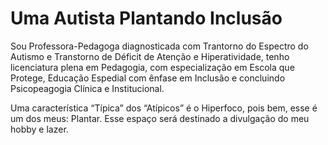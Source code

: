 <!DOCTYPE html>
<html lang="pt-BR">
<head> 
<meta charset="UTF8"><title>Uma Autista Plantando Inclusão</title> 
</head>
<body>
<h1>Uma Autista Plantando Inclusão</h1>
  <p>Sou Professora-Pedagoga diagnosticada com Trantorno do Espectro do Autismo e Transtorno de Déficit de Atenção e Hiperatividade, tenho licenciatura plena em Pedagogia, com especialização em Escola que Protege, Educação Espedial com ênfase em Inclusão e concluindo Psicopeagogia Clínica e Institucional.</p>
  <p>Uma característica “Típica” dos “Atípicos” é o Hiperfoco, pois bem, esse é um dos meus: Plantar. Esse espaço será destinado a divulgação do meu hobby e lazer.</p>
</body>
</html>
